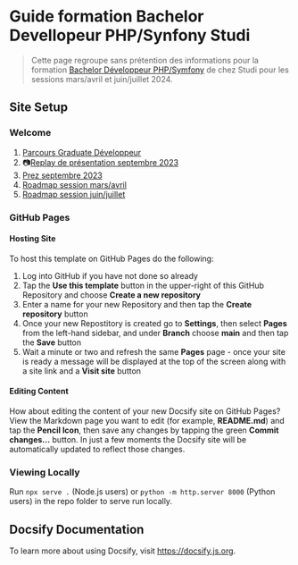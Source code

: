 # Guide formation Bachelor Devellopeur PHP/Synfony Studi

> Cette page regroupe sans prétention des informations pour la formation  [Bachelor Développeur PHP/Symfony](https://www.studi.com/fr/formation/developpement/bachelor-developpeur-phpsymfony) de chez Studi pour les sessions mars/avril et juin/juillet 2024.

## Site Setup

### Welcome
1. [Parcours Graduate Développeur](https://bloglms.studi.fr/mon-parcours-graduate-developpeur/)
2. :camera:[Replay de présentation septembre 2023](https://app.studi.fr/v3/events/58237/replay)
3. [Prez septembre 2023](https://ressources.studi.fr/stockage/files/app.studi.fr/8b8a89b3695a3dd917323b7bf357d8d5d8aa4d12.pdf)
4. [Roadmap session mars/avril](https://drive.google.com/file/d/1c7pOfQu0ddMrPHAhILBWDENSrzn4NQKv/view)
5. [Roadmap session juin/juillet](https://drive.google.com/file/d/17qJLz30TznGbWEsW_ofUO-mWUoD7cm1C/view)

### GitHub Pages

#### Hosting Site

To host this template on GitHub Pages do the following:  

1. Log into GitHub if you have not done so already
2. Tap the **Use this template** button in the upper-right of this GitHub Repository and choose **Create a new repository**
3. Enter a name for your new Repository and then tap the **Create repository** button
4. Once your new Repostitory is created go to **Settings**, then select **Pages** from the left-hand sidebar, and under **Branch** choose **main** and then tap the **Save** button
5. Wait a minute or two and refresh the same **Pages** page - once your site is ready a message will be displayed at the top of the screen along with a site link and a **Visit site** button

#### Editing Content

How about editing the content of your new Docsify site on GitHub Pages? View the Markdown page you want to edit (for example, **README.md**) and tap the **Pencil Icon**, then save any changes by tapping the green **Commit changes...** button. In just a few moments the Docsify site will be automatically updated to reflect those changes.

### Viewing Locally 
Run `npx serve .` (Node.js users) or `python -m http.server 8000` (Python users) in the repo folder to serve run locally.

## Docsify Documentation

To learn more about using Docsify, visit https://docsify.js.org.